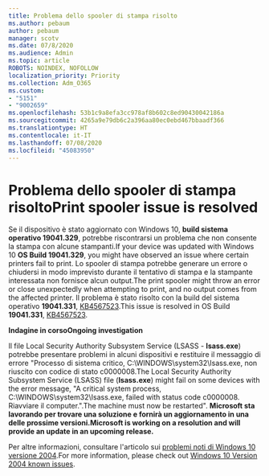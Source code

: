 ```yaml
---
title: Problema dello spooler di stampa risolto
ms.author: pebaum
author: pebaum
manager: scotv
ms.date: 07/8/2020
ms.audience: Admin
ms.topic: article
ROBOTS: NOINDEX, NOFOLLOW
localization_priority: Priority
ms.collection: Adm_O365
ms.custom:
- "5151"
- "9002659"
ms.openlocfilehash: 53b1c9a8efa3cc978af8b602c8ed90430042186a
ms.sourcegitcommit: 4265a9e79db6c2a396aa80ec0ebd467bbaadf366
ms.translationtype: HT
ms.contentlocale: it-IT
ms.lasthandoff: 07/08/2020
ms.locfileid: "45083950"
---
```

# <a name="print-spooler-issue-is-resolved"></a><span data-ttu-id="69519-102">Problema dello spooler di stampa risolto</span><span class="sxs-lookup"><span data-stu-id="69519-102">Print spooler issue is resolved</span></span>

<span data-ttu-id="69519-103">Se il dispositivo è stato aggiornato con Windows 10, **build sistema operativo 19041.329**, potrebbe riscontrarsi un problema che non consente la stampa con alcune stampanti.</span><span class="sxs-lookup"><span data-stu-id="69519-103">If your device was updated with Windows 10  **OS Build 19041.329**, you might have observed an issue where certain printers fail to print.</span></span> <span data-ttu-id="69519-104">Lo spooler di stampa potrebbe generare un errore o chiudersi in modo imprevisto durante il tentativo di stampa e la stampante interessata non fornisce alcun output.</span><span class="sxs-lookup"><span data-stu-id="69519-104">The print spooler might throw an error or close unexpectedly when attempting to print, and no output comes from the affected printer.</span></span> <span data-ttu-id="69519-105">Il problema è stato risolto con la build del sistema operativo **19041.331**, [KB4567523](https://support.microsoft.com/help/4567523/windows-10-update-kb4567523).</span><span class="sxs-lookup"><span data-stu-id="69519-105">This issue is resolved in OS Build  **19041.331**, [KB4567523](https://support.microsoft.com/help/4567523/windows-10-update-kb4567523).</span></span>  

<span data-ttu-id="69519-106">**Indagine in corso**</span><span class="sxs-lookup"><span data-stu-id="69519-106">**Ongoing investigation**</span></span>

<span data-ttu-id="69519-107">Il file Local Security Authority Subsystem Service (LSASS - **Isass.exe**) potrebbe presentare problemi in alcuni dispositivi e restituire il messaggio di errore "Processo di sistema critico, C:\WINDOWS\system32\Isass.exe, non riuscito con codice di stato c0000008.</span><span class="sxs-lookup"><span data-stu-id="69519-107">The Local Security Authority Subsystem Service (LSASS) file (**Isass.exe**) might fail on some devices with the error message, "A critical system process, C:\WINDOWS\system32\Isass.exe, failed with status code c0000008.</span></span> <span data-ttu-id="69519-108">Riavviare il computer.".</span><span class="sxs-lookup"><span data-stu-id="69519-108">The machine must now be restarted".</span></span>  <span data-ttu-id="69519-109">**Microsoft sta lavorando per trovare una soluzione e fornirà un aggiornamento in una delle prossime versioni.**</span><span class="sxs-lookup"><span data-stu-id="69519-109">**Microsoft is working on a resolution and will provide an update in an upcoming release.**</span></span>

<span data-ttu-id="69519-110">Per altre informazioni, consultare l'articolo sui [problemi noti di Windows 10 versione 2004](https://docs.microsoft.com/windows/release-information/status-windows-10-2004#442msgdesc).</span><span class="sxs-lookup"><span data-stu-id="69519-110">For more information, please check out  [Windows 10 Version 2004 known issues](https://docs.microsoft.com/windows/release-information/status-windows-10-2004#442msgdesc).</span></span>